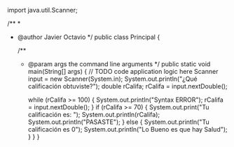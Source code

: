 import java.util.Scanner;

/**
 *
 * @author Javier Octavio
 */
public class Principal {


    /**
     * @param args the command line arguments
     */
    public static void main(String[] args) {
        // TODO code application logic here
        Scanner input = new Scanner(System.in);
        System.out.println("¿Qué calificación obtuviste?");
        double rCalifa;
        rCalifa = input.nextDouble();
        
        while (rCalifa >= 100) {
            System.out.println("Syntax ERROR");
            rCalifa = input.nextDouble();
        }
        if (rCalifa >= 70) {
            System.out.print("Tu calificación es: ");
            System.out.println(rCalifa);
            System.out.println("PASASTE");
        } else {
            System.out.println("Tu calificación es 0");
            System.out.println("Lo Bueno es que hay Salud");
        }
    }
}
